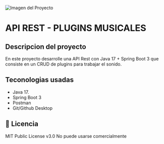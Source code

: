 ![Imagen del Proyecto]()
# API REST - PLUGINS MUSICALES

## Descripcion del proyecto
En este proyecto desarrolle una API Rest con Java 17 + Spring Boot 3 que consiste en un CRUD de plugins para trabajar el sonido.

## Teconologias usadas

* Java 17.
* Spring Boot 3
* Postman
* Git/Github Desktop

## 📄 Licencia 

MIT Public License v3.0
No puede usarse comercialmente
